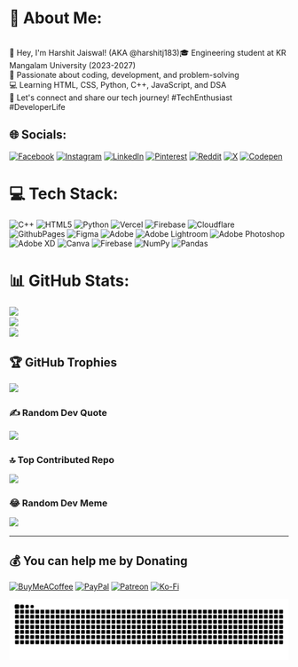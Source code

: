 # 💫 About Me:
<br>👋 Hey, I'm Harshit Jaiswal!  (AKA @harshitj183)🎓 Engineering student at KR Mangalam University (2023-2027) <br>🚀 Passionate about coding, development, and problem-solving<br> 💻 Learning HTML, CSS, Python, C++, JavaScript, and DSA <br>🌟 Let's connect and share our tech journey! #TechEnthusiast #DeveloperLife<br>


## 🌐 Socials:
[![Facebook](https://img.shields.io/badge/Facebook-%231877F2.svg?logo=Facebook&logoColor=white)](https://facebook.com/@harshitj183) [![Instagram](https://img.shields.io/badge/Instagram-%23E4405F.svg?logo=Instagram&logoColor=white)](https://instagram.com/@harshitj183) [![LinkedIn](https://img.shields.io/badge/LinkedIn-%230077B5.svg?logo=linkedin&logoColor=white)](https://linkedin.com/in/@harshitj183) [![Pinterest](https://img.shields.io/badge/Pinterest-%23E60023.svg?logo=Pinterest&logoColor=white)](https://pinterest.com/@harshitj183) [![Reddit](https://img.shields.io/badge/Reddit-%23FF4500.svg?logo=Reddit&logoColor=white)](https://reddit.com/user/@harshitj183) [![X](https://img.shields.io/badge/X-black.svg?logo=X&logoColor=white)](https://x.com/@harshitj183) [![Codepen](https://img.shields.io/badge/Codepen-000000?style=for-the-badge&logo=codepen&logoColor=white)](https://codepen.io/@harshitj183) 

# 💻 Tech Stack:
![C++](https://img.shields.io/badge/c++-%2300599C.svg?style=flat&logo=c%2B%2B&logoColor=white) ![HTML5](https://img.shields.io/badge/html5-%23E34F26.svg?style=flat&logo=html5&logoColor=white) ![Python](https://img.shields.io/badge/python-3670A0?style=flat&logo=python&logoColor=ffdd54) ![Vercel](https://img.shields.io/badge/vercel-%23000000.svg?style=flat&logo=vercel&logoColor=white) ![Firebase](https://img.shields.io/badge/firebase-%23039BE5.svg?style=flat&logo=firebase) ![Cloudflare](https://img.shields.io/badge/Cloudflare-F38020?style=flat&logo=Cloudflare&logoColor=white) ![GithubPages](https://img.shields.io/badge/github%20pages-121013?style=flat&logo=github&logoColor=white) ![Figma](https://img.shields.io/badge/figma-%23F24E1E.svg?style=flat&logo=figma&logoColor=white) ![Adobe](https://img.shields.io/badge/adobe-%23FF0000.svg?style=flat&logo=adobe&logoColor=white) ![Adobe Lightroom](https://img.shields.io/badge/Adobe%20Lightroom-31A8FF.svg?style=flat&logo=Adobe%20Lightroom&logoColor=white) ![Adobe Photoshop](https://img.shields.io/badge/adobe%20photoshop-%2331A8FF.svg?style=flat&logo=adobe%20photoshop&logoColor=white) ![Adobe XD](https://img.shields.io/badge/Adobe%20XD-470137?style=flat&logo=Adobe%20XD&logoColor=#FF61F6) ![Canva](https://img.shields.io/badge/Canva-%2300C4CC.svg?style=flat&logo=Canva&logoColor=white) ![Firebase](https://img.shields.io/badge/Firebase-039BE5?style=flat&logo=Firebase&logoColor=white) ![NumPy](https://img.shields.io/badge/numpy-%23013243.svg?style=flat&logo=numpy&logoColor=white) ![Pandas](https://img.shields.io/badge/pandas-%23150458.svg?style=flat&logo=pandas&logoColor=white)
# 📊 GitHub Stats:
![](https://github-readme-stats.vercel.app/api?username=harshitj183&theme=dark&hide_border=false&include_all_commits=false&count_private=false)<br/>
![](https://github-readme-streak-stats.herokuapp.com/?user=harshitj183&theme=dark&hide_border=false)<br/>
![](https://github-readme-stats.vercel.app/api/top-langs/?username=harshitj183&theme=dark&hide_border=false&include_all_commits=false&count_private=false&layout=compact)

## 🏆 GitHub Trophies
![](https://github-profile-trophy.vercel.app/?username=harshitj183&theme=radical&no-frame=false&no-bg=false&margin-w=4)

### ✍️ Random Dev Quote
![](https://quotes-github-readme.vercel.app/api?type=horizontal&theme=radical)

### 🔝 Top Contributed Repo
![](https://github-contributor-stats.vercel.app/api?username=harshitj183&limit=5&theme=algolia&combine_all_yearly_contributions=true)

### 😂 Random Dev Meme

![](https://codermemes.vercel.app/#1)

---


  ## 💰 You can help me by Donating
  [![BuyMeACoffee](https://img.shields.io/badge/Buy%20Me%20a%20Coffee-ffdd00?style=for-the-badge&logo=buy-me-a-coffee&logoColor=black)](https://buymeacoffee.com/harshitj183) [![PayPal](https://img.shields.io/badge/PayPal-00457C?style=for-the-badge&logo=paypal&logoColor=white)](https://paypal.me/harshitj183.in) [![Patreon](https://img.shields.io/badge/Patreon-F96854?style=for-the-badge&logo=patreon&logoColor=white)](https://patreon.com/harshitj183) [![Ko-Fi](https://img.shields.io/badge/Ko--fi-F16061?style=for-the-badge&logo=ko-fi&logoColor=white)](https://ko-fi.com/harshitj183) 

<p align="center">
<img src="https://github.com/harshitj183/harshitj183/blob/output/github-contribution-grid-snake.svg">
</p>



